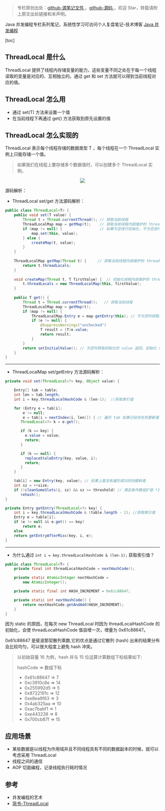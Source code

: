 > 专栏原创出处：[github-源笔记文件 ](https://github.com/GourdErwa/review-notes/tree/master/language/java-concurrency) ，[github-源码 ](https://github.com/GourdErwa/java-advanced/tree/master/java-concurrency)，欢迎 Star，转载请附上原文出处链接和本声明。

Java 并发编程专栏系列笔记，系统性学习可访问个人复盘笔记-技术博客 [Java 并发编程](https://review-notes.top/language/java-concurrency/)

[toc]
## ThreadLocal 是什么
ThreadLocal 提供了线程内存储变量的能力，这些变量不同之处在于每一个线程读取的变量是对应的、互相独立的。通过 get 和 set 方法就可以得到当前线程对应的值。

## ThreadLocal 怎么用
- 通过 set(T) 方法来设置一个值
- 在当前线程下再通过 get() 方法获取到原先设置的值

## ThreadLocal 怎么实现的
ThreadLocal 表示每个线程存储的数据类型 T ，每个线程在一个 ThreadLocal 实例上只能存储一个值。

> 如果我们在线程上要存储多个数据值时，可以创建多个 ThreadLocal 实例。

<div align="center">
    <img src="https://blog-review-notes.oss-cn-beijing.aliyuncs.com/language/java-concurrency/_images/ThreadLocal-结构图.jpeg">
</div>

源码解析：
- ThreadLocal set/get 方法源码解析：
```java
public class ThreadLocal<T> {
    public void set(T value) {
        Thread t = Thread.currentThread(); // 获取当前线程
        ThreadLocalMap map = getMap(t);    // 获取当前线程内部维护的 threadLocals
        if (map != null) {                 // 如果为空进行初始化，不为空进行设值
            map.set(this, value);
        } else {
            createMap(t, value);
        }
    }
    
    ThreadLocalMap getMap(Thread t) {     // 获取当前线程内部维护的 threadLocals
        return t.threadLocals;
    }
    
    void createMap(Thread t, T firstValue) {  // 初始化线程内部维护的 threadLocals
        t.threadLocals = new ThreadLocalMap(this, firstValue);
    }
    
    public T get() {                       
        Thread t = Thread.currentThread();   // 获取当前线程
        ThreadLocalMap map = getMap(t);
        if (map != null) {
            ThreadLocalMap.Entry e = map.getEntry(this); // 不为空时获取对应 value
            if (e != null) {
                @SuppressWarnings("unchecked")
                T result = (T)e.value;
                return result;
            }
        }
        return setInitialValue(); // 为空时获取初始化的 value 返回，初始化 value 默认为 null
    }
}  
```

***

- ThreadLocalMap set/getEntry  方法源码解析：
```java
private void set(ThreadLocal<?> key, Object value) {

    Entry[] tab = table;
    int len = tab.length;
    int i = key.threadLocalHashCode & (len-1);  //获取索引值

    for (Entry e = tab[i]; 
        e != null;
        e = tab[i = nextIndex(i, len)]) { // 遍历 tab 如果已经存在则更新值
       ThreadLocal<?> k = e.get();

       if (k == key) {
         e.value = value;
         return;
       }

       if (k == null) {
         replaceStaleEntry(key, value, i);
         return;
       }
    }

    tab[i] = new Entry(key, value); // 如果上面没有遍历成功则创建新值
    int sz = ++size;
    if (!cleanSomeSlots(i, sz) && sz >= threshold) // 满足条件数组扩容 *2
       rehash();
}

private Entry getEntry(ThreadLocal<?> key) {
    int i = key.threadLocalHashCode & (table.length - 1); //获取索引值
    Entry e = table[i];
    if (e != null && e.get() == key)
        return e;
    else
    return getEntryAfterMiss(key, i, e);
}
```

***

- 为什么通过 `int i = key.threadLocalHashCode & (len-1);` 获取索引值？
```java
public class ThreadLocal<T> {
    private final int threadLocalHashCode = nextHashCode();

    private static AtomicInteger nextHashCode =
        new AtomicInteger();

    private static final int HASH_INCREMENT = 0x61c88647;

    private static int nextHashCode() {
        return nextHashCode.getAndAdd(HASH_INCREMENT);
    }
}
```
因为 static 的原因，在每次 new ThreadLocal 时因为 threadLocalHashCode 的初始化，会使 threadLocalHashCode 值自增一次，增量为 0x61c88647。

0x61c88647 是斐波那契散列乘数,它的优点是通过它散列 (hash) 出来的结果分布会比较均匀，可以很大程度上避免 hash 冲突。

> 以初始容量 16 为例，hash 并与 15 位运算计算数组下标结果如下:
>
>hashCode => 数组下标
>- 0x61c88647 => 7
>- 0xc3910c8e => 14
>- 0x255992d5 => 5
>- 0x8722191c => 12
>- 0xe8ea9f63 => 3
>- 0x4ab325aa => 10
>- 0xac7babf1 => 1
>- 0xe443238 => 8
>- 0x700cb87f => 15

## 应用场景
- 某些数据是以线程为作用域并且不同线程具有不同的数据副本的时候，就可以考虑采用 ThreadLocal
- 线程之间的通信
- AOP 切面编程，记录线程执行耗时情况

## 参考
- 并发编程的艺术
- [简书-ThreadLocal](https://www.jianshu.com/p/3c5d7f09dfbd)